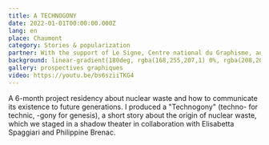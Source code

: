 ```yaml
---
title: A TECHNOGONY
date: 2022-01-01T00:00:00.000Z
lang: en
place: Chaumont
category: Stories & popularization
partner: With the support of Le Signe, Centre national du Graphisme, and ANDRA, the French national radioactive waste management agency
background: linear-gradient(180deg, rgba(168,255,207,1) 0%, rgba(208,208,208,1) 31%, rgba(204,213,208,1) 78%, rgba(230,30,224,1) 99%)
gallery: prospectives graphiques
video: https://youtu.be/bs6sziiTKG4 
---
```

A 6-month project residency about nuclear waste and how to communicate its existence to
future generations. I produced a "Technogony" (techno- for technic, -gony for genesis), a short
story about the origin of nuclear waste, which we staged in a shadow theater in collaboration
with Elisabetta Spaggiari and Philippine Brenac. 

